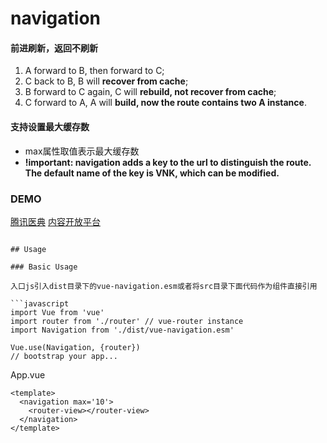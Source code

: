 # navigation
#### 前进刷新，返回不刷新
1. A forward to B, then forward to C;
2. C back to B, B will **recover from cache**;
3. B forward to C again, C will **rebuild, not recover from cache**;
4. C forward to A, A will **build, now the route contains two A instance**.
#### 支持设置最大缓存数
- max属性取值表示最大缓存数
- **!important: navigation adds a key to the url to distinguish the route. The default name of the key is VNK, which can be modified.**

### DEMO

[腾讯医典](https://h5.baike.qq.com/mobile/home.html?VNK=80c0b23a)
[内容开放平台](https://info.baike.qq.com/mobile/home.html?VNK=948a4707)



```

## Usage

### Basic Usage

入口js引入dist目录下的vue-navigation.esm或者将src目录下面代码作为组件直接引用

```javascript
import Vue from 'vue'
import router from './router' // vue-router instance
import Navigation from './dist/vue-navigation.esm'

Vue.use(Navigation, {router})
// bootstrap your app...
```
App.vue

```vue
<template>
  <navigation max='10'>
    <router-view></router-view>
  </navigation>
</template>
```
